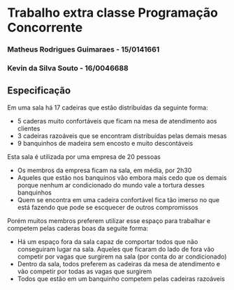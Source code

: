 # Trabalho extra classe Programação Concorrente #
### Matheus Rodrigues Guimaraes - 15/0141661 ###
### Kevin da Silva Souto - 16/0046688  ###

## Especificação ##

Em uma sala há 17 cadeiras que estão distribuídas da seguinte forma:
  - 5 caderas muito confortáveis que ficam na mesa de atendimento aos clientes
  - 3 cadeiras razoáveis que se encontram distribuídas pelas demais mesas
  - 9 banquinhos de madeira sem encosto e muito descontáveis
  
Esta sala é utilizada por uma empresa de 20 pessoas
  - Os membros da empresa ficam na sala, em média, por 2h30
  - Aqueles que estão nos banquinos vão embora mais cedo que os demais porque nenhum ar condicionado do mundo vale a tortura desses banquinhos
  - Quem se encontra em uma cadeira confortável fica tão imerso no que está fazendo que pode se escquecer de outros compromissos

Porém muitos membros preferem utilizar esse espaço para trabalhar e competem
pelas caderas boas da seguite forma:

  - Há um espaço fora da sala capaz de comportar todos que não conseguiram lugar na sala. Aqueles que ficaram do lado de fora vão competir por vagas que surgirem na sala (por conta do ar condicionado)
  - Dentro da sala, todos preferem as cadeiras da mesa de atendimento e vão competir por todas as vagas que surgirem
  - Todos que estão em um banquinho competem pelas cadeiras razoáveis